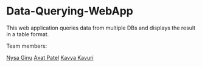 # Data-Querying-WebApp

This web application queries data from multiple DBs and displays the result in a table format.

Team members:

[Nysa Ginu](https://github.com/nysa-ginu) 
[Axat Patel](https://github.com/Axat-2102) 
[Kavya Kavuri](https://github.com/kavyakavuri)
